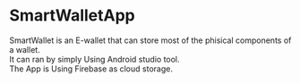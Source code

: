 # SmartWalletApp
SmartWallet is an E-wallet that can store most of the phisical components of a wallet.  
It can ran by simply Using Android studio tool.  
The App is Using Firebase as cloud storage.   